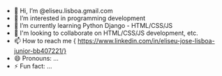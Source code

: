 - 👋 Hi, I’m @eliseu.lisboa.gmail.com
- 👀 I’m interested in programming development
- 🌱 I’m currently learning Python Django - HTML/CSS/JS
- 💞️ I'm looking to collaborate on HTML/CSS/JS development, etc.
- 📫 How to reach me { https://www.linkedin.com/in/eliseu-jose-lisboa-junior-bb407221/}
- 😄 Pronouns: ...
- ⚡ Fun fact: ...

<!---
ElizeuLisboa/ElizeuLisboa is a ✨ special ✨ repository because its `README.md` (this file) appears on your GitHub profile.
You can click the Preview link to take a look at your changes.
--->
